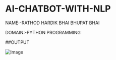 # AI-CHATBOT-WITH-NLP

NAME:-RATHOD HARDIK BHAI BHUPAT BHAI

DOMAIN:-PYTHON PROGRAMMING

##OUTPUT


![Image](https://github.com/user-attachments/assets/48f3d396-0e32-4de9-b7ac-2575b2df7049)
